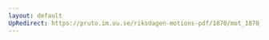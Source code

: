 ```yaml
---
layout: default
UpRedirect: https://pruto.im.uu.se/riksdagen-motions-pdf/1870/mot_1870__ak__220/mot_1870__ak__220-001.pdf
---
```

